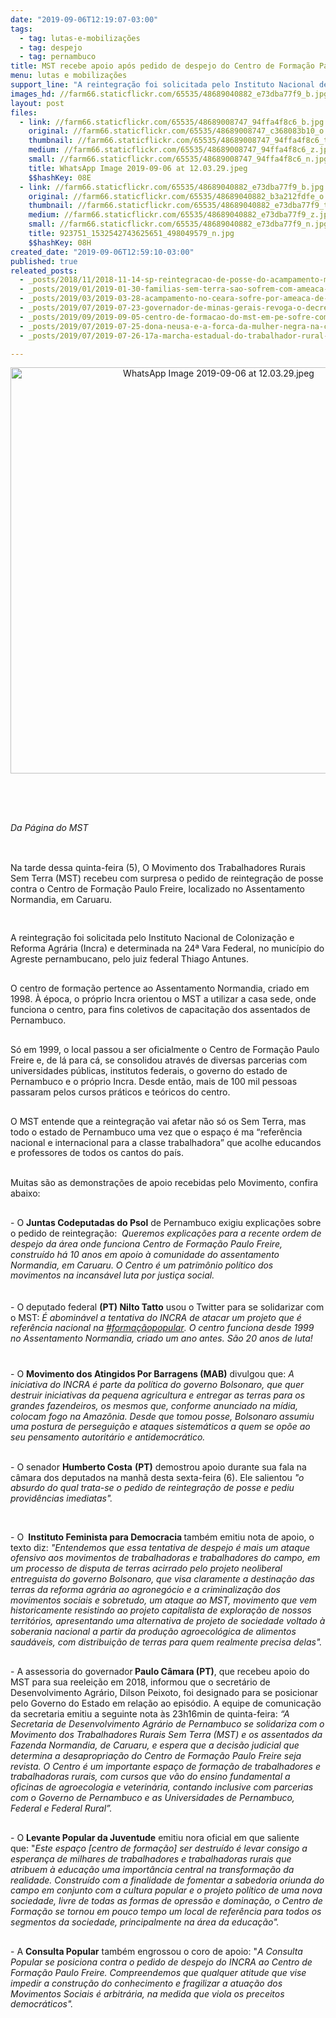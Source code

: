 ```yaml
---
date: "2019-09-06T12:19:07-03:00"
tags:
  - tag: lutas-e-mobilizações
  - tag: despejo
  - tag: pernambuco
title: MST recebe apoio após pedido de despejo do Centro de Formação Paulo Freire
menu: lutas e mobilizações
support_line: "A reintegração foi solicitada pelo Instituto Nacional de Colonização e Reforma Agrária (Incra) e determinada na 24ª Vara Federal, no município do Agreste pernambucano, pelo juiz federal Thiago Antunes"
images_hd: //farm66.staticflickr.com/65535/48689040882_e73dba77f9_b.jpg
layout: post
files:
  - link: //farm66.staticflickr.com/65535/48689008747_94ffa4f8c6_b.jpg
    original: //farm66.staticflickr.com/65535/48689008747_c368083b10_o.jpg
    thumbnail: //farm66.staticflickr.com/65535/48689008747_94ffa4f8c6_t.jpg
    medium: //farm66.staticflickr.com/65535/48689008747_94ffa4f8c6_z.jpg
    small: //farm66.staticflickr.com/65535/48689008747_94ffa4f8c6_n.jpg
    title: WhatsApp Image 2019-09-06 at 12.03.29.jpeg
    $$hashKey: 08E
  - link: //farm66.staticflickr.com/65535/48689040882_e73dba77f9_b.jpg
    original: //farm66.staticflickr.com/65535/48689040882_b3a212fdfe_o.jpg
    thumbnail: //farm66.staticflickr.com/65535/48689040882_e73dba77f9_t.jpg
    medium: //farm66.staticflickr.com/65535/48689040882_e73dba77f9_z.jpg
    small: //farm66.staticflickr.com/65535/48689040882_e73dba77f9_n.jpg
    title: 923751_1532542743625651_498049579_n.jpg
    $$hashKey: 08H
created_date: "2019-09-06T12:59:10-03:00"
published: true
releated_posts:
  - _posts/2018/11/2018-11-14-sp-reintegracao-de-posse-do-acampamento-marielle-vive-e-adiado.md
  - _posts/2019/01/2019-01-30-familias-sem-terra-sao-sofrem-com-ameaca-de-despejo-em-tocantis.md
  - _posts/2019/03/2019-03-28-acampamento-no-ceara-sofre-por-ameaca-de-despejo.md
  - _posts/2019/07/2019-07-23-governador-de-minas-gerais-revoga-o-decreto-de-desapropriacao-da-antiga-usina-ariadnopolis.md
  - _posts/2019/09/2019-09-05-centro-de-formacao-do-mst-em-pe-sofre-com-tentativa-de-despejo.md
  - _posts/2019/07/2019-07-25-dona-neusa-e-a-forca-da-mulher-negra-na-cura.md
  - _posts/2019/07/2019-07-26-17a-marcha-estadual-do-trabalhador-rural-na-luta-pela-reforma-agraria.md

---
```

<p>
<style type="text/css">@page { margin: 2cm }
		p { margin-bottom: 0.25cm; line-height: 120% }
</style>
</p>

<p style="text-align:center"><img alt="WhatsApp Image 2019-09-06 at 12.03.29.jpeg" height="650" src="//farm66.staticflickr.com/65535/48689008747_94ffa4f8c6_b.jpg" width="650" /></p>

<p><br />
&nbsp;</p>

<p><br />
<em>Da P&aacute;gina do MST&nbsp;</em></p>

<p><br />
<br />
Na tarde dessa quinta-feira (5), O Movimento dos Trabalhadores Rurais Sem Terra (MST) recebeu com surpresa o pedido de reintegra&ccedil;&atilde;o de posse contra o Centro de Forma&ccedil;&atilde;o Paulo Freire, localizado no Assentamento Normandia, em Caruaru.</p>

<p>&nbsp;</p>

<p>A reintegra&ccedil;&atilde;o foi solicitada pelo Instituto Nacional de Coloniza&ccedil;&atilde;o e Reforma Agr&aacute;ria (Incra) e determinada na 24&ordf; Vara Federal, no munic&iacute;pio do Agreste pernambucano, pelo juiz federal Thiago Antunes.</p>

<p><br />
O centro de forma&ccedil;&atilde;o pertence ao Assentamento Normandia, criado em 1998. &Agrave; &eacute;poca, o pr&oacute;prio Incra orientou o MST a utilizar a casa sede, onde funciona o centro, para fins coletivos de capacita&ccedil;&atilde;o dos assentados de Pernambuco.</p>

<p><br />
S&oacute; em 1999, o local passou a ser oficialmente o Centro de Forma&ccedil;&atilde;o Paulo Freire e, de l&aacute; para c&aacute;, se consolidou atrav&eacute;s de diversas parcerias com universidades p&uacute;blicas, institutos federais, o governo do estado de Pernambuco e o pr&oacute;prio Incra. Desde ent&atilde;o, mais de 100 mil pessoas passaram pelos cursos pr&aacute;ticos e te&oacute;ricos do centro.</p>

<p><br />
O MST entende que a reintegra&ccedil;&atilde;o vai afetar n&atilde;o s&oacute; os Sem Terra, mas todo o estado de Pernambuco uma vez que o espa&ccedil;o &eacute; ma &ldquo;refer&ecirc;ncia nacional e internacional para a classe trabalhadora&rdquo; que acolhe educandos e professores de todos os cantos do pa&iacute;s.</p>

<p><br />
Muitas s&atilde;o as demonstra&ccedil;&otilde;es de apoio recebidas pelo Movimento, confira abaixo:</p>

<p><br />
- O <strong>Juntas Codeputadas do Psol</strong> de Pernambuco exigiu explica&ccedil;&otilde;es sobre o pedido de reintegra&ccedil;&atilde;o:&nbsp; <em>Queremos explica&ccedil;&otilde;es para a recente ordem de despejo da &aacute;rea onde funciona Centro de Forma&ccedil;&atilde;o Paulo Freire, constru&iacute;do h&aacute; 10 anos em apoio &agrave; comunidade do assentamento Normandia, em Caruaru. O Centro &eacute; um patrim&ocirc;nio pol&iacute;tico dos movimentos na incans&aacute;vel luta por justi&ccedil;a social.</em><br />
<br />
<br />
- O deputado federal&nbsp;<strong>(PT) Nilto Tatto</strong> usou o Twitter para se solidarizar com o MST: <em>&Eacute; abomin&aacute;vel a tentativa do INCRA de atacar um projeto que &eacute; refer&ecirc;ncia nacional na <a data-focusable="true" dir="ltr" href="https://twitter.com/hashtag/forma%C3%A7%C3%A3opopular?src=hashtag_click" role="link">#forma&ccedil;&atilde;opopular</a>. O centro funciona desde 1999 no Assentamento Normandia, criado um ano antes. S&atilde;o 20 anos de luta!&nbsp;</em></p>

<div aria-labelledby="quote-tweet-label" id="tweet-rich-content-label">
<div>
<div>
<div>
<div>
<div>&nbsp;</div>
</div>
</div>
</div>
</div>
</div>

<p>- O <strong>Movimento dos Atingidos Por Barragens (MAB)</strong>&nbsp;divulgou que:&nbsp;<em>A iniciativa do INCRA &eacute; parte da pol&iacute;tica do governo Bolsonaro, que quer destruir iniciativas da pequena agricultura e entregar as terras para os grandes fazendeiros, os mesmos que, conforme anunciado na m&iacute;dia, colocam fogo na Amaz&ocirc;nia. Desde que tomou posse, Bolsonaro assumiu uma postura de persegui&ccedil;&atilde;o e ataques sistem&aacute;ticos a quem se op&otilde;e ao seu pensamento autorit&aacute;rio e antidemocr&aacute;tico.</em></p>

<p><br />
- O senador <strong>Humberto Costa</strong> <strong>(PT)</strong> demostrou apoio durante sua fala na c&acirc;mara dos deputados na manh&atilde; desta sexta-feira (6). Ele salientou&nbsp;<em>&quot;o absurdo do qual trata-se o pedido de reintegra&ccedil;&atilde;o de posse e pediu provid&ecirc;ncias imediatas&quot;.&nbsp;</em></p>

<p>&nbsp;</p>

<p>- O&nbsp;<strong>&nbsp;Instituto Feminista para Democracia </strong>tamb&eacute;m emitiu nota de apoio, o texto diz:&nbsp;<em>&quot;Entendemos que essa tentativa de despejo &eacute; mais um ataque ofensivo aos movimentos de trabalhadoras e trabalhadores do campo, em um processo de disputa de terras acirrado pelo projeto neoliberal entreguista do governo Bolsonaro, que visa claramente a destina&ccedil;&atilde;o das terras da reforma agr&aacute;ria ao agroneg&oacute;cio e a criminaliza&ccedil;&atilde;o dos movimentos sociais e sobretudo, um ataque ao MST, movimento que vem historicamente resistindo ao projeto capitalista de explora&ccedil;&atilde;o de nossos territ&oacute;rios, apresentando uma alternativa de projeto de sociedade voltado &agrave; soberania nacional a partir da produ&ccedil;&atilde;o agroecol&oacute;gica de alimentos saud&aacute;veis, com distribui&ccedil;&atilde;o de terras para quem realmente precisa delas&quot;.&nbsp;</em></p>

<p><br />
- A assessoria do governador<strong> Paulo C&acirc;mara (PT)</strong>, que recebeu apoio do MST para sua reelei&ccedil;&atilde;o em 2018, informou que o secret&aacute;rio de Desenvolvimento Agr&aacute;rio, Dilson Peixoto, foi designado para se posicionar pelo Governo do Estado em rela&ccedil;&atilde;o ao epis&oacute;dio. A equipe de comunica&ccedil;&atilde;o da secretaria emitiu a seguinte nota &agrave;s 23h16min de quinta-feira: <em>&ldquo;A Secretaria de Desenvolvimento Agr&aacute;rio de Pernambuco se solidariza com o Movimento dos Trabalhadores Rurais Sem Terra (MST) e os assentados da Fazenda Normandia, de Caruaru, e espera que a decis&atilde;o judicial que determina a desapropria&ccedil;&atilde;o do Centro de Forma&ccedil;&atilde;o Paulo Freire seja revista. O Centro &eacute; um importante espa&ccedil;o de forma&ccedil;&atilde;o de trabalhadores e trabalhadoras rurais, com cursos que v&atilde;o do ensino fundamental a oficinas de agroecologia e veterin&aacute;ria, contando inclusive com parcerias com o Governo de Pernambuco e as Universidades de Pernambuco, Federal e Federal Rural&rdquo;.</em></p>

<p><br />
- O <strong>Levante Popular da Juventude</strong> emitiu nora oficial em que saliente que:&nbsp;&quot;<em>Este espa&ccedil;o [centro de forma&ccedil;&atilde;o]&nbsp;ser destru&iacute;do &eacute; levar consigo a esperan&ccedil;a de milhares de trabalhadores e trabalhadoras rurais que atribuem &agrave; educa&ccedil;&atilde;o uma import&acirc;ncia central na transforma&ccedil;&atilde;o da realidade. Constru&iacute;do com a finalidade de fomentar a sabedoria oriunda do campo em conjunto com a cultura popular e o projeto pol&iacute;tico de uma nova sociedade, livre de todas as formas de opress&atilde;o e domina&ccedil;&atilde;o, o Centro de Forma&ccedil;&atilde;o se tornou em pouco tempo um local de refer&ecirc;ncia para todos os segmentos da sociedade, principalmente na &aacute;rea da educa&ccedil;&atilde;o&quot;.</em>&nbsp;&nbsp;</p>

<p><br />
- A <strong>Consulta Popular</strong> tamb&eacute;m engrossou o coro de apoio: &quot;<em>A Consulta Popular se posiciona contra o pedido de despejo do INCRA ao Centro de Forma&ccedil;&atilde;o Paulo Freire. Compreendemos que qualquer atitude que vise impedir a constru&ccedil;&atilde;o do conhecimento e fragilizar a atua&ccedil;&atilde;o dos Movimentos Sociais &eacute; arbitr&aacute;ria, na medida que viola os preceitos democr&aacute;ticos&quot;.</em></p>

<p>&nbsp;</p>

